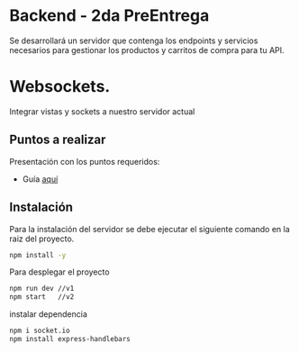 # Backend - 2da PreEntrega
Se desarrollará un servidor que contenga los endpoints y servicios necesarios para gestionar los productos y carritos de compra para tu API.

# Websockets.
Integrar vistas y sockets a nuestro servidor actual


## Puntos a realizar
Presentación con los puntos requeridos: 
* Guía [aquí](https://docs.google.com/presentation/d/1vJscesMmwys7SrNkPPjuvD7dHLNK1awl-wuXBdlH6KA/edit#slide=id.g155a4ff4588_0_779)

## Instalación
Para la instalación del servidor se debe ejecutar el siguiente comando en la raiz del proyecto.
```bash
npm install -y
```
Para desplegar el proyecto
```bash
npm run dev //v1
npm start   //v2
```
instalar dependencia
```bash
npm i socket.io
npm install express-handlebars
```